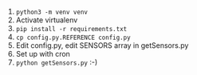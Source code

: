 1. `python3 -m venv venv`
2. Activate virtualenv
3. `pip install -r requirements.txt`
4. `cp config.py.REFERENCE config.py`
5. Edit config.py, edit SENSORS array in getSensors.py
6. Set up with cron
7. `python getSensors.py` :-)
